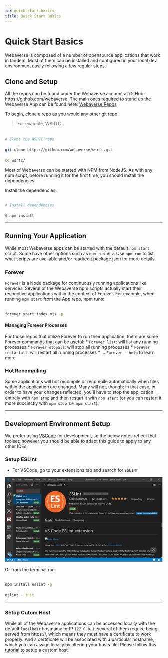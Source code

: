 ```yaml
---
id: quick-start-basics
title: Quick Start Basics
---
```

# Quick Start Basics

Webaverse is composed of a number of opensource applications that work in tandem. Most of them can be installed and configured in your local dev environment easily following a few regular steps.

## Clone and Setup

All the repos can be found under the Webaverse account at GitHub: https://github.com/webaverse. The main ones required to stand up the Webaverse App can be found here: [Webaverse Repos](./webaverse-overview#systems-in-webaverse)

To begin, clone a repo as you would any other git repo. 
> For example, WSRTC


```bash

# Clone the WSRTC repo

git clone https://github.com/webaverse/wsrtc.git

cd wsrtc/

```

Most of Webaverse can be started with NPM from NodeJS. As with any npm script, before running it for the first time, you should install the dependencies.

Install the dependencies:

```bash

# Install dependencies

$ npm install

```

---


## Running Your Application

While most Webaverse apps can be started with the default `npm start` script. Some have other options such as `npm run dev`. Use `npm run` to list what scripts are available and/or read/edit package.json for more details.


### Forever

`Forever` is a Node package for continuously running applications like services. Several of the Webaverse npm scripts actually start their respective applications within the context of Forever. For example, when running `npm start` from the App repo, npm runs:

```bash

forever start index.mjs -p

```

#### Managing Forever Processes

For those repos that utilize Forever to run their application, there are some Forever commands that can be useful: 
    * `Forever list`: will list any running processes
    * `Forever stopall`: will stop all running processes
    * `Forever restartall`: will restart all running processes
    * ... `Forever --help` to learn more


### Hot Recompiling

Some applications will hot recompile or recompile automatically when files within the application are changed. Many will not, though; in that case, in order to have your changes reflected, you'll have to stop the application entirely with `npm stop` and then restart it with `npm start` (or you can restart it more succinctly with `npm stop && npm start`).

---

## Development Environment Setup

We prefer using [VSCode](https://code.visualstudio.com/download) for development, so the below notes reflect that toolset; however you should be able to adapt this guide to apply to any other IDEs.

### Setup ESLint

* For VSCode, go to your extensions tab and search for `ESLINT`
  
![VSCode ESLint Setup](/img/VSCodeESLintSetup.PNG)

Or from the terminal run:

```bash

npm install eslint -g

eslint --init

```

---

### Setup Cutom Host

While all of the Webaverse applications can be accessed locally with the default `localhost` hostname or IP `127.0.0.1`, several of them require being served from https://, which means they must have a certificate to work properly. And a certificate will be associated with a particular hostname, which you can assign locally by altering your hosts file. Please follow this [tutorial](../setup-custom-host) to setup a custom host.